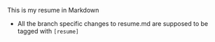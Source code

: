 This is my resume in Markdown

- All the branch specific changes to resume.md are supposed to be tagged with `[resume]`
